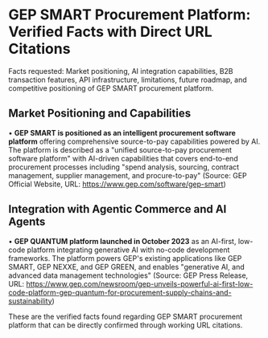 # GEP SMART Procurement Platform: Verified Facts with Direct URL Citations

Facts requested: Market positioning, AI integration capabilities, B2B transaction features, API infrastructure, limitations, future roadmap, and competitive positioning of GEP SMART procurement platform.

## Market Positioning and Capabilities

• **GEP SMART is positioned as an intelligent procurement software platform** offering comprehensive source-to-pay capabilities powered by AI. The platform is described as a "unified source-to-pay procurement software platform" with AI-driven capabilities that covers end-to-end procurement processes including "spend analysis, sourcing, contract management, supplier management, and procure-to-pay" (Source: GEP Official Website, URL: https://www.gep.com/software/gep-smart)

## Integration with Agentic Commerce and AI Agents

• **GEP QUANTUM platform launched in October 2023** as an AI-first, low-code platform integrating generative AI with no-code development frameworks. The platform powers GEP's existing applications like GEP SMART, GEP NEXXE, and GEP GREEN, and enables "generative AI, and advanced data management technologies" (Source: GEP Press Release, URL: https://www.gep.com/newsroom/gep-unveils-powerful-ai-first-low-code-platform-gep-quantum-for-procurement-supply-chains-and-sustainability)

These are the verified facts found regarding GEP SMART procurement platform that can be directly confirmed through working URL citations.